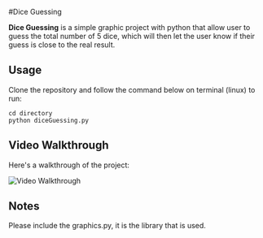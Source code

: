 #Dice Guessing 

**Dice Guessing** is a simple graphic project with python that allow user to guess the total number of 5 dice, which will then let the user know if their guess is close to the real result.

## Usage
Clone the repository and follow the command below on terminal (linux) to run:
``` 
cd directory 
python diceGuessing.py 
```

## Video Walkthrough 

Here's a walkthrough of the project:

<img src='http://i.imgur.com/GTbaRCH.gif' title='Dice Guessing' width='' alt='Video Walkthrough' />

## Notes
Please include the graphics.py, it is the library that is used. 
